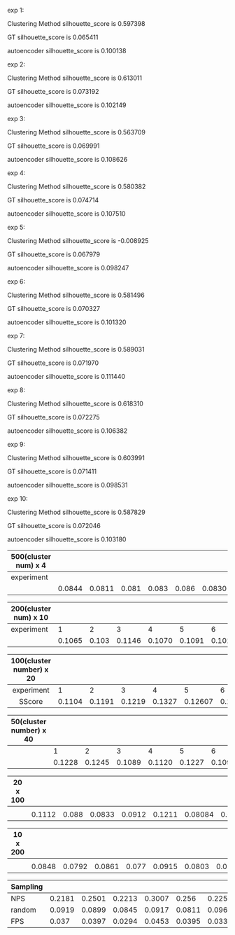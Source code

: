 exp 1: 

Clustering Method silhouette_score is 0.597398

GT silhouette_score is 0.065411

autoencoder silhouette_score is 0.100138

exp 2: 

Clustering Method silhouette_score is 0.613011

GT silhouette_score is 0.073192

autoencoder silhouette_score is 0.102149

exp 3: 

Clustering Method silhouette_score is 0.563709

GT silhouette_score is 0.069991

autoencoder silhouette_score is 0.108626

exp 4: 

Clustering Method silhouette_score is 0.580382

GT silhouette_score is 0.074714

autoencoder silhouette_score is 0.107510

exp 5: 

Clustering Method silhouette_score is -0.008925

GT silhouette_score is 0.067979

autoencoder silhouette_score is 0.098247

exp 6: 

Clustering Method silhouette_score is 0.581496

GT silhouette_score is 0.070327

autoencoder silhouette_score is 0.101320

exp 7: 

Clustering Method silhouette_score is 0.589031

GT silhouette_score is 0.071970

autoencoder silhouette_score is 0.111440

exp 8: 

Clustering Method silhouette_score is 0.618310

GT silhouette_score is 0.072275

autoencoder silhouette_score is 0.106382

exp 9: 

Clustering Method silhouette_score is 0.603991

GT silhouette_score is 0.071411

autoencoder silhouette_score is 0.098531

exp 10: 

Clustering Method silhouette_score is 0.587829

GT silhouette_score is 0.072046

autoencoder silhouette_score is 0.103180

| 500(cluster num) x 4 |        |        |       |       |       |        |        |        |        |        |
| -------------------- | ------ | ------ | ----- | ----- | ----- | ------ | ------ | ------ | ------ | ------ |
| experiment           |        |        |       |       |       |        |        |        |        |        |
|                      | 0.0844 | 0.0811 | 0.081 | 0.083 | 0.086 | 0.0830 | 0.0850 | 0.0890 | 0.0847 | 0.0876 |

| 200(cluster num) x 10 |        |       |        |        |        |        |        |        |        |        |
| --------------------- | ------ | ----- | ------ | ------ | ------ | ------ | ------ | ------ | ------ | ------ |
| experiment            | 1      | 2     | 3      | 4      | 5      | 6      | 7      | 8      | 9      | 10     |
|                       | 0.1065 | 0.103 | 0.1146 | 0.1070 | 0.1091 | 0.1015 | 0.1042 | 0.1081 | 0.1010 | 0.1028 |



| 100(cluster number) x 20 |        |        |        |        |         |        |         |         |         |         |
| :----------------------: | ------ | ------ | ------ | ------ | ------- | ------ | ------- | ------- | ------- | ------- |
|        experiment        | 1      | 2      | 3      | 4      | 5       | 6      | 7       | 8       | 9       | 10      |
|          SScore          | 0.1104 | 0.1191 | 0.1219 | 0.1327 | 0.12607 | 0.1269 | 0.11767 | 0.11705 | 0.12407 | 0.12256 |

| 50(cluster number) x     40 |        |        |        |        |        |        |        |        |        |        |
| --------------------------- | ------ | ------ | ------ | ------ | ------ | ------ | ------ | ------ | ------ | ------ |
|                             | 1      | 2      | 3      | 4      | 5      | 6      | 7      | 8      | 9      | 10     |
|                             | 0.1228 | 0.1245 | 0.1089 | 0.1120 | 0.1227 | 0.1095 | 0.1010 | 0.1152 | 0.1180 | 0.1188 |

| 20 x 100 |        |       |        |        |        |         |        |         |         |         |
| -------- | ------ | ----- | ------ | ------ | ------ | ------- | ------ | ------- | ------- | ------- |
|          |        |       |        |        |        |         |        |         |         |         |
|          | 0.1112 | 0.088 | 0.0833 | 0.0912 | 0.1211 | 0.08084 | 0.0890 | 0.09451 | 0.08850 | 0.08563 |

| 10 x 200 |        |        |        |       |        |        |        |        |         |        |
| -------- | ------ | ------ | ------ | ----- | ------ | ------ | ------ | ------ | ------- | ------ |
|          |        |        |        |       |        |        |        |        |         |        |
|          | 0.0848 | 0.0792 | 0.0861 | 0.077 | 0.0915 | 0.0803 | 0.0883 | 0.0943 | 0.08527 | 0.0836 |

| Sampling |        |        |        |        |        |        |        |        |        |        | MEAN   |
| -------- | ------ | ------ | ------ | ------ | ------ | ------ | ------ | ------ | ------ | ------ | ------ |
| NPS      | 0.2181 | 0.2501 | 0.2213 | 0.3007 | 0.256  | 0.2252 | 0.2860 | 0.2615 | 0.2851 | 0.2199 | 0.2524 |
| random   | 0.0919 | 0.0899 | 0.0845 | 0.0917 | 0.0811 | 0.0965 | 0.0913 | 0.0944 | 0.0846 | 0.101  | 0.0908 |
| FPS      | 0.037  | 0.0397 | 0.0294 | 0.0453 | 0.0395 | 0.0337 | 0.0342 | 0.0436 | 0.0392 | 0.0388 | 0.0380 |

